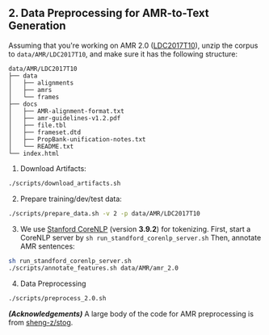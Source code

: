 

## 2. Data Preprocessing for AMR-to-Text Generation

Assuming that you're working on AMR 2.0 ([LDC2017T10](https://catalog.ldc.upenn.edu/LDC2017T10)), unzip the corpus to `data/AMR/LDC2017T10`, and make sure it has the following structure:

```bash$ tree data/AMR/LDC2017T10 -L 2
data/AMR/LDC2017T10
├── data
│   ├── alignments
│   ├── amrs
│   └── frames
├── docs
│   ├── AMR-alignment-format.txt
│   ├── amr-guidelines-v1.2.pdf
│   ├── file.tbl
│   ├── frameset.dtd
│   ├── PropBank-unification-notes.txt
│   └── README.txt
└── index.html
```
1. Download Artifacts:

```bash
./scripts/download_artifacts.sh
```

2. Prepare training/dev/test data:

```bash
./scripts/prepare_data.sh -v 2 -p data/AMR/LDC2017T10
```

3. We use [Stanford CoreNLP](https://stanfordnlp.github.io/CoreNLP/index.html) (version **3.9.2**) for tokenizing. First, start a CoreNLP server by `sh run_standford_corenlp_server.sh` Then, annotate AMR sentences:

```bash
sh run_standford_corenlp_server.sh
./scripts/annotate_features.sh data/AMR/amr_2.0
```

4. Data Preprocessing

```bash
./scripts/preprocess_2.0.sh
```
***(Acknowledgements)*** A large body of the code for AMR preprocessing is from [sheng-z/stog](https://github.com/sheng-z/stog).

